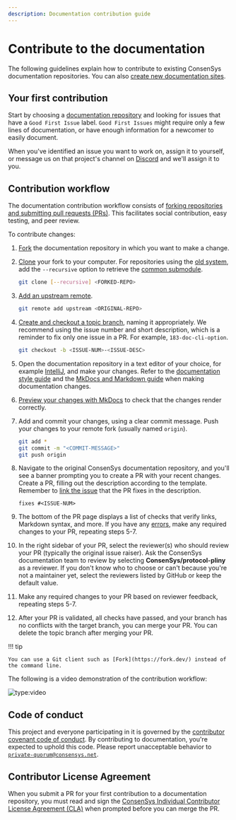 ```yaml
---
description: Documentation contribution guide
---
```


# Contribute to the documentation

The following guidelines explain how to contribute to existing ConsenSys documentation repositories.
You can also [create new documentation sites](../create/create-doc-site.md).

## Your first contribution

Start by choosing a [documentation repository](../overview/index.md#documentation-system-overview) and looking for
issues that have a `Good First Issue` label.
`Good First Issues` might require only a few lines of documentation, or have enough information for a newcomer to easily
document.

When you've identified an issue you want to work on, assign it to yourself, or message us on that project's channel on
[Discord](https://discord.gg/6cfyqRGbzq) and we'll assign it to you.

## Contribution workflow

The documentation contribution workflow consists of
[forking repositories and submitting pull requests (PRs)](https://docs.github.com/en/pull-requests/collaborating-with-pull-requests/getting-started/about-collaborative-development-models#fork-and-pull-model).
This facilitates social contribution, easy testing, and peer review.

To contribute changes:

1. [Fork](https://docs.github.com/en/get-started/quickstart/fork-a-repo) the documentation repository in which you want
    to make a change.

1. [Clone](https://docs.github.com/en/repositories/creating-and-managing-repositories/cloning-a-repository) your fork to
    your computer.
    For repositories using the [old system](../overview/index.md#old-documentation-system), add the
    `--recursive` option to retrieve the [common submodule](use-common-submodule.md).

    ```bash
    git clone [--recursive] <FORKED-REPO>
    ```

1. [Add an upstream remote](https://docs.github.com/en/github/collaborating-with-pull-requests/working-with-forks/configuring-a-remote-for-a-fork).

    ```bash
    git remote add upstream <ORIGINAL-REPO>
    ```

1. [Create and checkout a topic branch](https://git-scm.com/book/en/v2/Git-Branching-Basic-Branching-and-Merging),
    naming it appropriately.
    We recommend using the issue number and short description, which is a reminder to fix only one issue in a PR.
    For example, `183-doc-cli-option`.

    ```bash
    git checkout -b <ISSUE-NUM>-<ISSUE-DESC>
    ```

1. Open the documentation repository in a text editor of your choice, for example
    [IntelliJ](https://www.jetbrains.com/idea/), and make your changes.
    Refer to the [documentation style guide](style-guide.md) and the
    [MkDocs and Markdown guide](markdown/index.md) when making documentation changes.

1. [Preview your changes with MkDocs](../preview/old-system.md) to check that the changes render correctly.

1. Add and commit your changes, using a clear commit message.
    Push your changes to your remote fork (usually named `origin`).

    ```bash
    git add *
    git commit -m "<COMMIT-MESSAGE>"
    git push origin
    ```

1. Navigate to the original ConsenSys documentation repository, and you'll see a banner prompting you to create a PR
    with your recent changes.
    Create a PR, filling out the description according to the template.
    Remember to [link the issue](https://help.github.com/en/github/managing-your-work-on-github/linking-a-pull-request-to-an-issue)
    that the PR fixes in the description.

    ```text
    fixes #<ISSUE-NUM>
    ```

1. The bottom of the PR page displays a list of checks that verify links, Markdown syntax, and more.
    If you have any [errors](fix-cicd-errors.md), make any required changes to your PR, repeating steps 5-7.

1. In the right sidebar of your PR, select the reviewer(s) who should review your PR (typically the original issue raiser).
    Ask the ConsenSys documentation team to review by selecting **ConsenSys/protocol-pliny** as a reviewer.
    If you don't know who to choose or can't because you're not a maintainer yet, select the reviewers listed by GitHub
    or keep the default value.

1. Make any required changes to your PR based on reviewer feedback, repeating steps 5-7.

1. After your PR is validated, all checks have passed, and your branch has no conflicts with the target branch, you can
    merge your PR.
    You can delete the topic branch after merging your PR.

!!! tip

    You can use a Git client such as [Fork](https://fork.dev/) instead of the command line.

The following is a video demonstration of the contribution workflow:

![type:video](https://www.youtube.com/watch?v=rDFGvMIzHWE)

## Code of conduct

This project and everyone participating in it is governed by the
[contributor covenant code of conduct](../reference/code-of-conduct.md).
By contributing to documentation, you're expected to uphold this code.
Please report unacceptable behavior to [`private-quorum@consensys.net`](mailto:private-quorum@consensys.net).

## Contributor License Agreement

When you submit a PR for your first contribution to a documentation repository, you must read and sign the
[ConsenSys Individual Contributor License Agreement (CLA)](https://gist.github.com/rojotek/978b48a5e8b68836856a8961d6887992)
when prompted before you can merge the PR.

